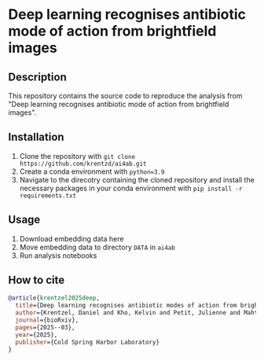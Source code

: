 # Deep learning recognises antibiotic mode of action from brightfield images

## Description 
This repository contains the source code to reproduce the analysis from "Deep learning recognises antibiotic mode of action from brightfield images".

## Installation
1) Clone the repository with `git clone https://github.com/krentzd/ai4ab.git`
2) Create a conda environment with `python=3.9`
3) Navigate to the direcotry containing the cloned repository and install the necessary packages in your conda environment with `pip install -r requirements.txt`
   
## Usage 
1) Download embedding data here
2) Move embedding data to directory `DATA` in `ai4ab`
3) Run analysis notebooks

## How to cite
```bibtex
@article{krentzel2025deep,
  title={Deep learning recognises antibiotic modes of action from brightfield images},
  author={Krentzel, Daniel and Kho, Kelvin and Petit, Julienne and Mahtal, Nassim and Chiaravalli, Jeanne and Shorte, Spencer L and Wehenkel, Anne Marie and Boneca, Ivo G and Zimmer, Christophe},
  journal={bioRxiv},
  pages={2025--03},
  year={2025},
  publisher={Cold Spring Harbor Laboratory}
}
```
